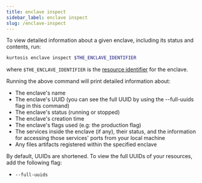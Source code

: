 ```yaml
---
title: enclave inspect
sidebar_label: enclave inspect
slug: /enclave-inspect
---
```


To view detailed information about a given enclave, including its status and contents, run:

```bash
kurtosis enclave inspect $THE_ENCLAVE_IDENTIFIER 
```

where `$THE_ENCLAVE_IDENTIFIER` is the [resource identifier](../advanced-concepts/resource-identifier.md) for the enclave.

Running the above command will print detailed information about:

- The enclave's name
- The enclave's UUID (you can see the full UUID by using the --full-uuids flag in this command)
- The enclave's status (running or stopped)
- The enclave's creation time
- The enclave's flags used (e.g: the production flag)
- The services inside the enclave (if any), their status, and the information for accessing those services' ports from your local machine
- Any files artifacts registered within the specified enclave

By default, UUIDs are shortened. To view the full UUIDs of your resources, add the following flag:
* `--full-uuids`

